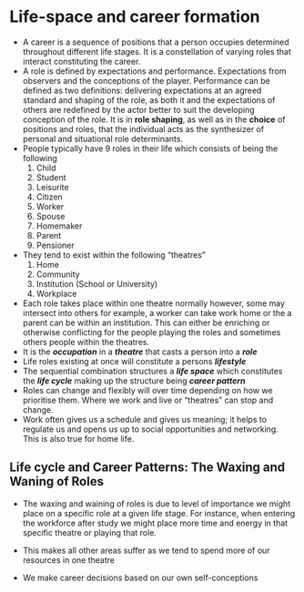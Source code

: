 # Life-space and career formation

- A career is a sequence of positions that a person occupies determined throughout different life stages. It is a constellation of varying roles that interact constituting the career.
- A role is defined by expectations and performance. Expectations from observers and the conceptions of the player. Performance can be defined as two definitions: delivering expectations at an agreed standard and shaping of the role, as both it and the expectations of others are redefined by the actor better to suit the developing conception of the role. It is in **role shaping**, as well as in the **choice** of positions and roles, that the individual acts as the synthesizer of personal and situational role determinants.
- People typically have 9 roles in their life which consists of being the following
	1. Child
	2. Student
	3. Leisurite
	4. Citizen
	5. Worker
	6. Spouse
	7. Homemaker
	8. Parent
	9. Pensioner
- They tend to exist within the following “theatres”
	1. Home
	2. Community
	3. Institution (School or University) 
	4. Workplace
- Each role takes place within one theatre normally however, some may intersect into others for example, a worker can take work home or the a parent can be within an institution. This can either be enriching or otherwise conflicting for the people playing the roles and sometimes others people within the theatres.
- It is the ***occupation*** in a ***theatre*** that casts a person into a ***role*** 
- Life roles existing at once will constitute a persons ***lifestyle*** 
- The sequential combination structures a ***life space*** which constitutes the ***life cycle*** making up the structure being ***career pattern***
- Roles can change and flexibly will over time depending on how we prioritise them. Where we work and live or “theatres” can stop and change. 
- Work often gives us a schedule and gives us meaning; it helps to regulate us and opens us up to social opportunities and networking. This is also true for home life.

## Life cycle and Career Patterns: The Waxing and Waning of Roles

- The waxing and waining of roles is due to level of importance we might place on a specific role at a given life stage. For instance, when entering the workforce after study we might place more time and energy in that specific theatre or playing that role. 
- This makes all other areas suffer as we tend to spend more of our resources in one theatre

- We make career decisions based on our own self-conceptions